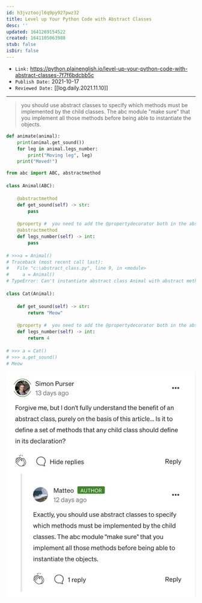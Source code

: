 ```yaml
---
id: h3jvztoojl6q9py927pwz32
title: Level up Your Python Code with Abstract Classes
desc: ''
updated: 1641269154522
created: 1641105063988
stub: false
isDir: false
---
```



- `Link:` <https://python.plainenglish.io/level-up-your-python-code-with-abstract-classes-7f7f6bdcbb5c>
- `Publish Date:` 2021-10-17
- `Reviewed Date:` [[log.daily.2021.11.10]]

---

> you should use abstract classes to specify which methods must be implemented by the child classes. The abc module "make sure" that you implement all those methods before being able to instantiate the objects.

```python
def animate(animal):
	print(animal.get_sound())
	for leg in animal.legs_number:
		print("Moving leg", leg)
	print("Moved!")
```

```python
from abc import ABC, abstractmethod

class Animal(ABC):
	
	@abstractmethod
	def get_sound(self) -> str:
		pass
	
	@property #  you need to add the @propertydecorator both in the abstract class and in every sub-class.
	@abstractmethod
	def legs_number(self) -> int:
		pass

# >>>a = Animal()
# Traceback (most recent call last):
#   File "c:\abstract_class.py", line 9, in <module>
#     a = Animal()
# TypeError: Can't instantiate abstract class Animal with abstract method get_sound

class Cat(Animal):
	
	def get_sound(self) -> str:
		return "Meow"
	
	@property #  you need to add the @propertydecorator both in the abstract class and in every sub-class.
	def legs_number(self) -> int:
  		return 4

# >>> a = Cat()
# >>> a.get_sound()
# Meow

```

![alt](assets/images/Pasted_image_20211105215356.png)

